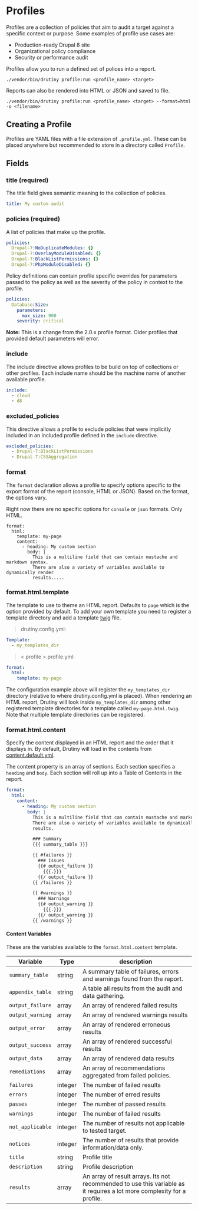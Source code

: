 # Profiles
Profiles are a collection of policies that aim to audit a target against a
specific context or purpose. Some examples of profile use cases are:

- Production-ready Drupal 8 site
- Organizational policy compliance
- Security or performance audit

Profiles allow you to run a defined set of polices into a report.

```
./vendor/bin/drutiny profile:run <profile_name> <target>
```

Reports can also be rendered into HTML or JSON and saved to file.

```
./vendor/bin/drutiny profile:run <profile_name> <target> --format=html -o <filename>
```

## Creating a Profile
Profiles are YAML files with a file extension of `.profile.yml`. These can be placed anywhere but recommended to store in a directory called `Profile`.

## Fields
### title (required)
The title field gives semantic meaning to the collection of policies.

```yaml
title: My custom audit
```

### policies (required)
A list of policies that make up the profile.

```yaml
policies:
  Drupal-7:NoDuplicateModules: {}
  Drupal-7:OverlayModuleDisabled: {}
  Drupal-7:BlackListPermissions: {}
  Drupal-7:PhpModuleDisabled: {}
```

Policy definitions can contain profile specific overrides for parameters passed
to the policy as well as the severity of the policy in context to the profile.

```yaml
policies:
  Database:Size:
    parameters:
      max_size: 900
    severity: critical
```

**Note:** This is a change from the 2.0.x profile format. Older profiles that
provided default parameters will error.

### include
The include directive allows profiles to be build on top of collections or other
profiles. Each include name should be the machine name of another available profile.

```yaml
include:
  - cloud
  - d8
```

### excluded_policies
This directive allows a profile to exclude policies that were implicitly included
in an included profile defined in the `include` directive.

```yaml
excluded_policies:
  - Drupal-7:BlackListPermissions
  - Drupal-7:CSSAggregation
```

### format

The `format` declaration allows a profile to specify options specific to the
export format of the report (console, HTML or JSON). Based on the format,
the options vary.

Right now there are no specific options for `console` or `json` formats. Only HTML.

```
format:
  html:
    template: my-page
    content:
      - heading: My custom section
        body: |
          This is a multiline field that can contain mustache and markdown syntax.
          There are also a variety of variables available to dynamically render
          results.....
```

### format.html.template

The template to use to theme an HTML report. Defaults to `page` which is the option
provided by default. To add your own template you need to register a template
directory and add a template [twig](https://twig.symfony.com/) file.

> drutiny.config.yml:

```yaml
Template:
  - my_templates_dir
```

> < profile >.profile.yml:

```yaml
format:
  html:
    template: my-page
```

The configuration example above will register the `my_templates_dir` directory
(relative to where drutiny.config.yml is placed). When rendering an HTML report,
Drutiny will look inside `my_templates_dir` among other registered template directories
for a template called `my-page.html.twig`. Note that multiple template directories
can be registered.

### format.html.content

Specify the content displayed in an
HTML report and the order that it displays in. By default, Drutiny will load in
the contents from [content.default.yml](https://github.com/drutiny/drutiny/blob/2.3.x/Profiles/content.default.yml).

The content property is an array of sections. Each section specifies a `heading`
and `body`. Each section will roll up into a Table of Contents in the report.

```yaml
format:
  html:
    content:
      - heading: My custom section
        body: |
          This is a multiline field that can contain mustache and markdown syntax.
          There are also a variety of variables available to dynamically render
          results.

          ### Summary
          {{{ summary_table }}}

          {{ #failures }}
            ### Issues
            {{# output_failure }}
              {{{.}}}
            {{/ output_failure }}
          {{ /failures }}

          {{ #warnings }}
            ### Warnings
            {{# output_warning }}
              {{{.}}}
            {{/ output_warning }}
          {{ /warnings }}
```

#### Content Variables

These are the variables available to the `format.html.content` template.

Variable | Type | description
--|--|--
`summary_table` | string | A summary table of failures, errors and warnings found from the report.
`appendix_table`| string | A table all results from the audit and data gathering.
`output_failure` | array | An array of rendered failed results
`output_warning` | array | An array of rendered warnings results
`output_error` | array | An array of rendered erroneous results
`output_success` | array | An array of rendered successful results
`output_data` | array | An array of rendered data results
`remediations` | array | An array of recommendations aggregated from failed policies.
`failures` | integer | The number of failed results
`errors` | integer | The number of erred results
`passes` | integer | The number of passed results
`warnings` | integer | The number of failed results
`not_applicable` | integer | The number of results not applicable to tested target.
`notices` | integer | The number of results that provide information/data only.
`title` | string | Profile title
`description` | string | Profile description
`results` | array | An array of result arrays. Its not recommended to use this variable as it requires a lot more complexity for a profile.
